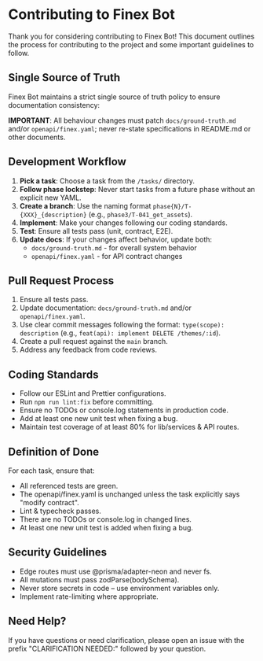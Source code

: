 # Contributing to Finex Bot

Thank you for considering contributing to Finex Bot! This document outlines the process for contributing to the project and some important guidelines to follow.

## Single Source of Truth

Finex Bot maintains a strict single source of truth policy to ensure documentation consistency:

**IMPORTANT**: All behaviour changes must patch `docs/ground-truth.md` and/or `openapi/finex.yaml`; never re-state specifications in README.md or other documents.

## Development Workflow

1. **Pick a task**: Choose a task from the `/tasks/` directory.
2. **Follow phase lockstep**: Never start tasks from a future phase without an explicit new YAML.
3. **Create a branch**: Use the naming format `phase{N}/T-{XXX}_{description}` (e.g., `phase3/T-041_get_assets`).
4. **Implement**: Make your changes following our coding standards.
5. **Test**: Ensure all tests pass (unit, contract, E2E).
6. **Update docs**: If your changes affect behavior, update both:
   - `docs/ground-truth.md` - for overall system behavior
   - `openapi/finex.yaml` - for API contract changes

## Pull Request Process

1. Ensure all tests pass.
2. Update documentation: `docs/ground-truth.md` and/or `openapi/finex.yaml`.
3. Use clear commit messages following the format: `type(scope): description` (e.g., `feat(api): implement DELETE /themes/:id`).
4. Create a pull request against the `main` branch.
5. Address any feedback from code reviews.

## Coding Standards

- Follow our ESLint and Prettier configurations.
- Run `npm run lint:fix` before committing.
- Ensure no TODOs or console.log statements in production code.
- Add at least one new unit test when fixing a bug.
- Maintain test coverage of at least 80% for lib/services & API routes.

## Definition of Done

For each task, ensure that:

- All referenced tests are green.
- The openapi/finex.yaml is unchanged unless the task explicitly says "modify contract".
- Lint & typecheck passes.
- There are no TODOs or console.log in changed lines.
- At least one new unit test is added when fixing a bug.

## Security Guidelines

- Edge routes must use @prisma/adapter-neon and never fs.
- All mutations must pass zodParse(bodySchema).
- Never store secrets in code – use environment variables only.
- Implement rate-limiting where appropriate.

## Need Help?

If you have questions or need clarification, please open an issue with the prefix "CLARIFICATION NEEDED:" followed by your question.
